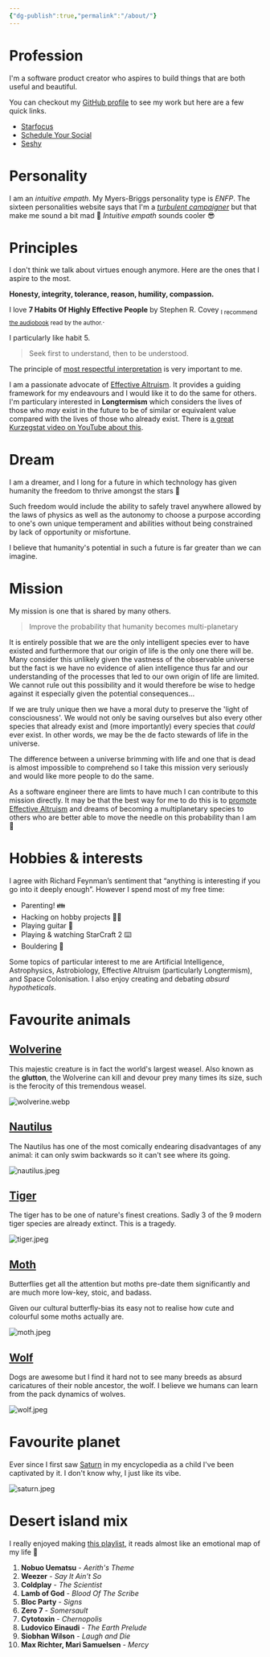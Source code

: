 ```yaml
---
{"dg-publish":true,"permalink":"/about/"}
---
```


# Profession

I'm a software product creator who aspires to build things that are both useful and beautiful.

You can checkout my [GitHub profile](https://github.com/homostellaris) to see my work but here are a few quick links.

- [Starfocus](https://www.starfocus.app/)
- [Schedule Your Social](https://scheduleyour.social/)
- [Seshy](https://chrome.google.com/webstore/detail/seshy/noeieddjehppejohbbchbcmheecaneac?hl=en-GB)

# Personality

I am an _intuitive empath_. My Myers-Briggs personality type is _ENFP_. The sixteen personalities website says that I'm a [_turbulent campaigner_](https://www.16personalities.com/enfp-personality) but that make me sound a bit mad 😬 _Intuitive empath_ sounds cooler 😎

# Principles

I don't think we talk about virtues enough anymore. Here are the ones that I aspire to the most.

**Honesty, integrity, tolerance, reason, humility, compassion.**

I love **7 Habits Of Highly Effective People** by Stephen R. Covey <sub>I recommend [the audiobook](https://www.amazon.co.uk/Habits-Highly-Effective-People-Anniversary/dp/1511317302/ref=tmm_abk_swatch_0?_encoding=UTF8&qid=&sr=) read by the author.</sub>.

I particularly like habit 5.

> Seek first to understand, then to be understood.

The principle of [most respectful interpretation](https://fs.blog/most-respectful-interpretation/) is very important to me.

I am a passionate advocate of [Effective Altruism](https://www.effectivealtruism.org/). It provides a guiding framework for my endeavours and I would like it to do the same for others. I'm particulary interested in **Longtermism** which considers the lives of those who _may_ exist in the future to be of similar or equivalent value compared with the lives of those who already exist. There is [a great Kurzegstat video on YouTube about this](https://www.youtube.com/watch?v=LEENEFaVUzU).

# Dream

I am a dreamer, and I long for a future in which technology has given humanity the freedom to thrive amongst the stars 🌟

Such freedom would include the ability to safely travel anywhere allowed by the laws of physics as well as the autonomy to choose a purpose according to one's own unique temperament and abilities without being constrained by lack of opportunity or misfortune.

I believe that humanity's potential in such a future is far greater than we can imagine.

# Mission

My mission is one that is shared by many others.

> Improve the probability that humanity becomes multi-planetary

It is entirely possible that we are the only intelligent species ever to have existed and furthermore that our origin of life is the only one there will be. Many consider this unlikely given the vastness of the observable universe but the fact is we have no evidence of alien intelligence thus far and our understanding of the processes that led to our own origin of life are limited. We cannot rule out this possibility and it would therefore be wise to hedge against it especially given the potential consequences...

If we are truly unique then we have a moral duty to preserve the 'light of consciousness'. We would not only be saving ourselves but also every other species that already exist and (more importantly) every species that _could_ ever exist. In other words, we may be the de facto stewards of life in the universe.

The difference between a universe brimming with life and one that is dead is almost impossible to comprehend so I take this mission very seriously and would like more people to do the same.

As a software engineer there are limts to have much I can contribute to this mission directly. It may be that the best way for me to do this is to [promote Effective Altruism](https://80000hours.org/problem-profiles/promoting-effective-altruism/) and dreams of becoming a multiplanetary species to others who are better able to move the needle on this probability than I am 🚀

# Hobbies & interests

I agree with Richard Feynman’s sentiment that “anything is interesting if you go into it deeply enough”. However I spend most of my free time:

- Parenting! 👪
- Hacking on hobby projects 🧑‍💻
- Playing guitar 🤘
- Playing & watching StarCraft 2 ⌨️
- Bouldering 🧗

Some topics of particular interest to me are Artificial Intelligence, Astrophysics, Astrobiology, Effective Altruism (particularly Longtermism), and Space Colonisation. I also enjoy creating and debating _absurd hypotheticals_.

# Favourite animals

## [Wolverine](https://en.wikipedia.org/wiki/Wolverine)

This majestic creature is in fact the world's largest weasel. Also known as the **glutton**, the Wolverine can kill and devour prey many times its size, such is the ferocity of this tremendous weasel.

![wolverine.webp](/img/user/images/wolverine.webp)

## [Nautilus](https://en.wikipedia.org/wiki/Nautilus)

The Nautilus has one of the most comically endearing disadvantages of any animal: it can only swim backwards so it can't see where its going.

![nautilus.jpeg](/img/user/images/nautilus.jpeg)

## [Tiger](https://en.wikipedia.org/wiki/Tiger)

The tiger has to be one of nature's finest creations. Sadly 3 of the 9 modern tiger species are already extinct. This is a tragedy.

![tiger.jpeg](/img/user/images/tiger.jpeg)

## [Moth](https://en.wikipedia.org/wiki/Moth)

Butterflies get all the attention but moths pre-date them significantly and are much more low-key, stoic, and badass.

Given our cultural butterfly-bias its easy not to realise how cute and colourful some moths actually are.

![moth.jpeg](/img/user/images/moth.jpeg)

## [Wolf](https://en.wikipedia.org/wiki/Wolf)

Dogs are awesome but I find it hard not to see many breeds as absurd caricatures of their noble ancestor, the wolf. I believe we humans can learn from the pack dynamics of wolves.

![wolf.jpeg](/img/user/images/wolf.jpeg)

# Favourite planet

Ever since I first saw [Saturn](https://en.wikipedia.org/wiki/Saturn) in my encyclopedia as a child I've been captivated by it. I don't know why, I just like its vibe.

![saturn.jpeg](/img/user/images/saturn.jpeg)

# Desert island mix

I really enjoyed making [this playlist](https://open.spotify.com/playlist/52EVyR1t9EgXrn5aBu59IT?si=aa282cc307d9491a), it reads almost like an emotional map of my life 🖤

1. **Nobuo Uematsu** - _Aerith's Theme_
2. **Weezer** - _Say It Ain't So_
3. **Coldplay** - _The Scientist_
4. **Lamb of God** - _Blood Of The Scribe_
5. **Bloc Party** - _Signs_
6. **Zero 7** - _Somersault_
7. **Cytotoxin** - _Chernopolis_
8. **Ludovico Einaudi** - _The Earth Prelude_
9. **Siobhan Wilson** - _Laugh and Die_
10. **Max Richter, Mari Samuelsen** - _Mercy_